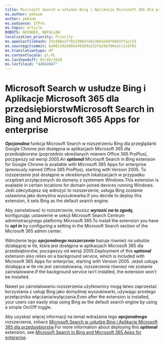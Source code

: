 ```yaml
---
title: Microsoft Search w usłudze Bing i Aplikacje Microsoft 365 dla przedsiębiorstw
ms.author: pebaum
author: pebaum
ms.audience: ITPro
ms.topic: article
ROBOTS: NOINDEX, NOFOLLOW
localization_priority: Priority
ms.openlocfilehash: 33cd96e37701339047d5e3bb1e49f60d37facc53
ms.sourcegitcommit: ba88139a3d02e45d54a232fa24b706e3cc1c6f81
ms.translationtype: HT
ms.contentlocale: pl-PL
ms.lasthandoff: 05/05/2020
ms.locfileid: "44043047"
---
```

# <a name="microsoft-search-in-bing-and-microsoft-365-apps-for-enterprise"></a><span data-ttu-id="2b532-102">Microsoft Search w usłudze Bing i Aplikacje Microsoft 365 dla przedsiębiorstw</span><span class="sxs-lookup"><span data-stu-id="2b532-102">Microsoft Search in Bing and Microsoft 365 Apps for enterprise</span></span>

<span data-ttu-id="2b532-103">***Opcjonalna*** funkcja Microsoft Search w rozszerzeniu Bing dla przeglądarki Google Chrome jest dostępna w aplikacjach Microsoft 365 dla przedsiębiorstw (poprzednio określanych mianem Office 365 ProPlus), począwszy od wersji 2005.</span><span class="sxs-lookup"><span data-stu-id="2b532-103">An ***optional*** Microsoft Search in Bing extension for Google Chrome is available with Microsoft 365 Apps for enterprise (previously named Office 365 ProPlus), starting with Version 2005.</span></span> <span data-ttu-id="2b532-104">To rozszerzenie jest dostępne w określonych lokalizacjach w przypadku urządzeń przyłączonych do domeny z systemem Windows.</span><span class="sxs-lookup"><span data-stu-id="2b532-104">This extension is available in certain locations for domain-joined devices running Windows.</span></span> <span data-ttu-id="2b532-105">Jeśli zdecydujesz się wdrożyć to rozszerzenie, usługa Bing zostanie ustawiona jako domyślna wyszukiwarka.</span><span class="sxs-lookup"><span data-stu-id="2b532-105">If you decide to deploy this extension, it sets Bing as the default search engine.</span></span>

<span data-ttu-id="2b532-106">Aby zainstalować to rozszerzenie, musisz ***wyrazić na to zgodę***, konfigurując ustawienie w sekcji Microsoft Search Centrum administracyjnego platformy Microsoft 365.</span><span class="sxs-lookup"><span data-stu-id="2b532-106">To install the extension you have to ***opt in*** by configuring a setting in the Microsoft Search section of the Microsoft 365 admin center.</span></span>

<span data-ttu-id="2b532-107">Wdrożenie tego ***opcjonalnego rozszerzenia*** bazuje również na usłudze działającej w tle, która jest dostępna w aplikacjach Microsoft 365 dla przedsiębiorstw, począwszy od wersji 2005.</span><span class="sxs-lookup"><span data-stu-id="2b532-107">Deployment of this ***optional*** extension also relies on a background service, which is included with Microsoft 365 Apps for enterprise, starting with Version 2005.</span></span> <span data-ttu-id="2b532-108">Jeżeli usługa działająca w tle nie jest zainstalowana, rozszerzenie również nie zostanie zainstalowane.</span><span class="sxs-lookup"><span data-stu-id="2b532-108">If the background service isn't installed, the extension won't be installed.</span></span>

<span data-ttu-id="2b532-109">Nawet po zainstalowaniu rozszerzenia użytkownicy mogą łatwo zaprzestać korzystania z usługi Bing jako domyślnej wyszukiwarki, używając prostego przełącznika włączania/wyłączania.</span><span class="sxs-lookup"><span data-stu-id="2b532-109">Even after the extension is installed, your users can easily stop using Bing as the default search engine by using a simple On/Off toggle.</span></span>

<span data-ttu-id="2b532-110">Aby uzyskać więcej informacji na temat wdrażania tego ***opcjonalnego*** rozszerzenia, zobacz [Microsoft Search w usłudze Bing i Aplikacje Microsoft 365 dla przedsiębiorstw](https://docs.microsoft.com/deployoffice/microsoft-search-bing).</span><span class="sxs-lookup"><span data-stu-id="2b532-110">For more information about deploying this ***optional*** extension, see [Microsoft Search in Bing and Microsoft 365 Apps for enterprise](https://docs.microsoft.com/deployoffice/microsoft-search-bing).</span></span>